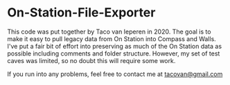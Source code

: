 # On-Station-File-Exporter
This code was put together by Taco van Ieperen in 2020. The goal is to make it easy to pull legacy data from On Station into Compass and Walls. I've put a fair bit of effort into preserving as much of the On Station data as possible including comments and folder structure. However, my set of test caves was limited, so no doubt this will require some work.

If you run into any problems, feel free to contact me at tacovan@gmail.com
